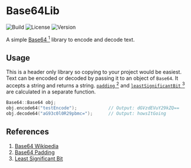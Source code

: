 # Base64Lib
![Build](https://img.shields.io/badge/build-passing-brightgreen.svg "Build") ![License](https://img.shields.io/badge/license-MIT%20License-lightgrey.svg "License") ![Version](https://img.shields.io/badge/version-0.1.0-blue.svg)

A simple [Base64 <sup>1</sup>][1] library to encode and decode text. 

## Usage
This is a header only library so copying to your project would be easiest. Text can be encoded or decoded by passing it to an object of `Base64`. It accepts a string and returns a string. [`padding` <sup>2</sup>](https://en.wikipedia.org/wiki/Base64#Output_padding) and [`leastSignificantBit` <sup>3</sup>](https://en.wikipedia.org/wiki/Bit_numbering#Least_significant_bit) are calculated in a separate function.

```c++
Base64::Base64 obj;
obj.encode64("testEncode");            // Output: dGVzdEVuY29kZQ==
obj.decode64("aG93c0l0R29pbmc=");      // Output: howsItGoing
```

## References
1. [Base64 Wikipedia](https://en.wikipedia.org/wiki/Base64)
2. [Base64 Padding](https://en.wikipedia.org/wiki/Base64#Output_padding)
3. [Least Significant Bit](https://en.wikipedia.org/wiki/Bit_numbering#Least_significant_bit)

[1]: https://en.wikipedia.org/wiki/Base64
